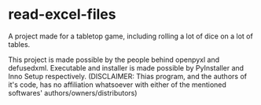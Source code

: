 # read-excel-files
A project made for a tabletop game, including rolling a lot of dice on a lot of tables.

This project is made possible by the people behind openpyxl and defusedxml.
Executable and installer is made possible by PyInstaller and Inno Setup respectively.
(DISCLAIMER: Thias program, and the authors of it's code, has no affiliation whatsoever with either of the mentioned softwares' authors/owners/distributors)
